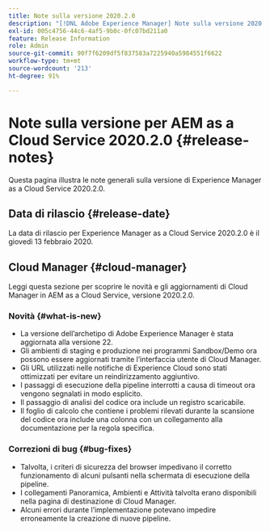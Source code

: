 ```yaml
---
title: Note sulla versione 2020.2.0
description: "[!DNL Adobe Experience Manager] Note sulla versione 2020.2.0 as a Cloud Service."
exl-id: 005c4756-44c6-4af5-9b0c-0fc07bd211a0
feature: Release Information
role: Admin
source-git-commit: 90f7f6209df5f837583a7225940a5984551f6622
workflow-type: tm+mt
source-wordcount: '213'
ht-degree: 91%

---
```


# Note sulla versione per AEM as a Cloud Service 2020.2.0 {#release-notes}

Questa pagina illustra le note generali sulla versione di Experience Manager as a Cloud Service 2020.2.0.

## Data di rilascio {#release-date}

La data di rilascio per Experience Manager as a Cloud Service 2020.2.0 è il giovedì 13 febbraio 2020.

## Cloud Manager {#cloud-manager}

Leggi questa sezione per scoprire le novità e gli aggiornamenti di Cloud Manager in AEM as a Cloud Service, versione 2020.2.0.

### Novità {#what-is-new}

* La versione dell’archetipo di Adobe Experience Manager è stata aggiornata alla versione 22.
* Gli ambienti di staging e produzione nei programmi Sandbox/Demo ora possono essere aggiornati tramite l’interfaccia utente di Cloud Manager.
* Gli URL utilizzati nelle notifiche di Experience Cloud sono stati ottimizzati per evitare un reindirizzamento aggiuntivo.
* I passaggi di esecuzione della pipeline interrotti a causa di timeout ora vengono segnalati in modo esplicito.
* Il passaggio di analisi del codice ora include un registro scaricabile.
* Il foglio di calcolo che contiene i problemi rilevati durante la scansione del codice ora include una colonna con un collegamento alla documentazione per la regola specifica.

### Correzioni di bug  {#bug-fixes}

* Talvolta, i criteri di sicurezza del browser impedivano il corretto funzionamento di alcuni pulsanti nella schermata di esecuzione della pipeline.
* I collegamenti Panoramica, Ambienti e Attività talvolta erano disponibili nella pagina di destinazione di Cloud Manager.
* Alcuni errori durante l’implementazione potevano impedire erroneamente la creazione di nuove pipeline.
